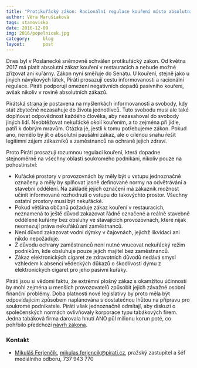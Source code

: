 ```yaml
---
title: "Protikuřácký zákon: Racionální regulace kouření místo absolutních zákazů"
author: Věra Marušiaková
tags: stanovisko
date: 2016-12-09
img: 2016/popelnicek.jpg
category:     blog
layout:       post
---
```


Dnes byl v Poslanecké sněmovně schválen protikuřácký zákon. Od května 2017 má platit absolutní zákaz kouření v restauracích a nebude možné zřizovat ani kuřárny. Zákon nyní směřuje do Senátu. U kouření, stejně jako u jiných návykových látek, Piráti prosazují cestu informovanosti a racionální regulace. Piráti podporují omezení negativních dopadů pasivního kouření, avšak nikoliv v rovině absolutních zákazů.

Pirátská strana je postavena na myšlenkách informovanosti a svobody, kdy stát zbytečně nezasahuje do života jednotlivců. Tuto svobodu musí ale také doplňovat odpovědnost každého člověka, aby nezasahoval do svobody jiných lidí. Neobtěžovat nekuřácké okolí kouřením, a to zejména při jídle, patří k dobrým mravům. Otázka je, jestli k tomu potřebujeme zákon. Pokud ano, nemělo by jít o absolutní paušální zákaz, ale o cílenou snahu řešit legitimní zájem zákazníků a zaměstnanců na ochraně jejich zdraví.

Proto Piráti prosazují rozumnou regulaci kouření, která dopadne stejnoměrně na všechny oblasti soukromého podnikání, nikoliv pouze na pohostinství:

* Kuřácké prostory v provozovnách by měly být u vstupu jednoznačně označeny a měly by splňovat jasně definované normy na odvětrávání a stavební oddělení. Na základě jejich označení má zákazník možnost učinit informované rozhodnutí o vstupu do takovýchto prostor. Všechny ostatní prostory musí být nekuřácké.
* Pokud většina občanů požaduje zákaz kouření v restauracích, neznamená to ještě důvod zakazovat řádně označené a reálně stavebně oddělené kuřárny bez obsluhy ve stávajících provozovnách, které nijak neomezují práva nekuřáků ani zaměstnanců.
* Není důvod zakazovat vodní dýmky v čajovnách, jejichž likvidaci ani nikdo nepožaduje.
* Z důvodu ochrany zaměstnanců není nutné vnucovat nekuřácký režim podnikům, kde obsluhuje pouze jejich majitel bez zaměstnanců.
* Zákaz elektronických cigaret ze zdravotních důvodů nedává smysl vzhledem k absenci vědeckých důkazů o škodlivosti dýmu z elektronických cigaret pro jeho pasivní kuřáky.

Piráti jsou si vědomi faktu, že extrémní plošný zákaz s okamžitou účinností by mohl zejména u menších provozovatelů způsobit jejich závažné osobní finanční problémy. Doba platnosti nové legislativy by proto měla být odpovídajícím způsobem naplánována s dostatečnou lhůtou na přípravu pro soukromé podnikatele. Piráti však jednoznačně odmítají, aby diskuzi o společenských normách ovlivňovaly korporace typu tabákových firem. Jedna tabáková firma darovala hnutí ANO půl milionu korun poté, co pohřbilo předchozí [návrh zákona](https://zpravy.aktualne.cz/domaci/dva-dny-po-fiasku-s-protikurackym-zakonem-prislo-na-ucet-ano/r~8036973c28a611e6888a0025900fea04/).

### Kontakt

* [Mikuláš Ferjenčík](https://www.pirati.cz/lide/mikulas_ferjencik), [mikulas.ferjencik@pirati.cz](mikulas.ferjencik@pirati.cz), pražský zastupitel a šéf mediálního odboru, 737 943 770
